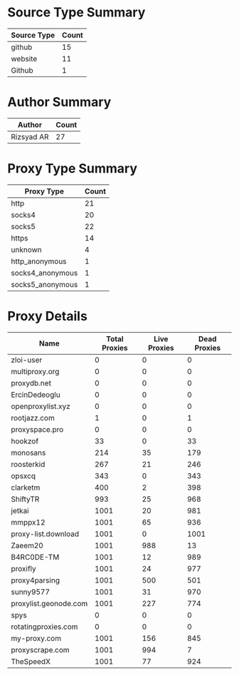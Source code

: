 # Source Type Summary

| Source Type | Count |
|-------------|-------|
| github | 15 |
| website | 11 |
| Github | 1 |


# Author Summary

| Author | Count |
|--------|-------|
| Rizsyad AR | 27 |


# Proxy Type Summary

| Proxy Type | Count |
|------------|-------|
| http | 21 |
| socks4 | 20 |
| socks5 | 22 |
| https | 14 |
| unknown | 4 |
| http_anonymous | 1 |
| socks4_anonymous | 1 |
| socks5_anonymous | 1 |


# Proxy Details

| Name | Total Proxies | Live Proxies | Dead Proxies |
|------|---------------|--------------|---------------|
| zloi-user | 0 | 0 | 0 |
| multiproxy.org | 0 | 0 | 0 |
| proxydb.net | 0 | 0 | 0 |
| ErcinDedeoglu | 0 | 0 | 0 |
| openproxylist.xyz | 0 | 0 | 0 |
| rootjazz.com | 1 | 0 | 1 |
| proxyspace.pro | 0 | 0 | 0 |
| hookzof | 33 | 0 | 33 |
| monosans | 214 | 35 | 179 |
| roosterkid | 267 | 21 | 246 |
| opsxcq | 343 | 0 | 343 |
| clarketm | 400 | 2 | 398 |
| ShiftyTR | 993 | 25 | 968 |
| jetkai | 1001 | 20 | 981 |
| mmppx12 | 1001 | 65 | 936 |
| proxy-list.download | 1001 | 0 | 1001 |
| Zaeem20 | 1001 | 988 | 13 |
| B4RC0DE-TM | 1001 | 12 | 989 |
| proxifly | 1001 | 24 | 977 |
| proxy4parsing | 1001 | 500 | 501 |
| sunny9577 | 1001 | 31 | 970 |
| proxylist.geonode.com | 1001 | 227 | 774 |
| spys | 0 | 0 | 0 |
| rotatingproxies.com | 0 | 0 | 0 |
| my-proxy.com | 1001 | 156 | 845 |
| proxyscrape.com | 1001 | 994 | 7 |
| TheSpeedX | 1001 | 77 | 924 |
